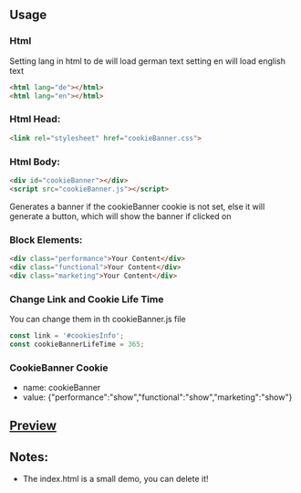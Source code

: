 ## Usage

### Html
Setting lang in html to de will load german text setting en will load english text

```html
<html lang="de"></html>
<html lang="en"></html>
```

### Html Head:

```html
<link rel="stylesheet" href="cookieBanner.css">
```

### Html Body:

```html
<div id="cookieBanner"></div>
<script src="cookieBanner.js"></script>
```

Generates a banner if the cookieBanner cookie is not set, else it will generate a button, which will show the banner if clicked on

### Block Elements:

```html
<div class="performance">Your Content</div>
<div class="functional">Your Content</div>
<div class="marketing">Your Content</div>
```

### Change Link and Cookie Life Time
You can change them in th cookieBanner.js file
```js
const link = '#cookiesInfo';
const cookieBannerLifeTime = 365;
```

### CookieBanner Cookie
* name: cookieBanner
* value: {"performance":"show","functional":"show","marketing":"show"}

## [Preview](https://htmlpreview.github.io/?https://github.com/philipphermes/cookieBanner/blob/main/index.html)

## Notes:

* The index.html is a small demo, you can delete it!